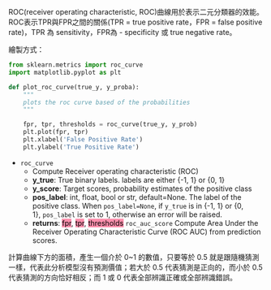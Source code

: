 ROC(receiver operating characteristic, ROC)曲線用於表示二元分類器的效能。ROC表示TPR與FPR之間的關係(TPR = true positive rate，FPR = false positive rate)，TPR 為 sensitivity，FPR為 - specificity 或 true negative rate。

繪製方式：
```python
from sklearn.metrics import roc_curve
import matplotlib.pyplot as plt

def plot_roc_curve(true_y, y_proba):
    """
    plots the roc curve based of the probabilities
    """

    fpr, tpr, thresholds = roc_curve(true_y, y_prob)
    plt.plot(fpr, tpr)
    plt.xlabel('False Positive Rate')
    plt.ylabel('True Positive Rate')
```
* `roc_curve`
	* Compute Receiver operating characteristic (ROC)
	* **y_true**: True binary labels. labels are either {-1, 1} or {0, 1}
	* **y_score**: Target scores, probability estimates of the positive class
	* **pos_label**: int, float, bool or str, default=None. The label of the positive class. When `pos_label=None`, if `y_true` is in {-1, 1} or {0, 1}, `pos_label` is set to 1, otherwise an error will be raised.
	* **returns**: <mark style="background: #FF5582A6;">fpr</mark>, <mark style="background: #FF5582A6;">tpr</mark>, <mark style="background: #FF5582A6;">thresholds</mark>
`roc_auc_score` Compute Area Under the Receiver Operating Characteristic Curve (ROC AUC) from prediction scores.

計算曲線下方的面積，產生一個介於 0~1 的數值，只要等於 0.5 就是跟隨機猜測一樣，代表此分析模型沒有預測價值；若大於 0.5 代表猜測是正向的，而小於 0.5 代表猜測的方向恰好相反；而 1 或 0 代表全部辨識正確或全部辨識錯誤。